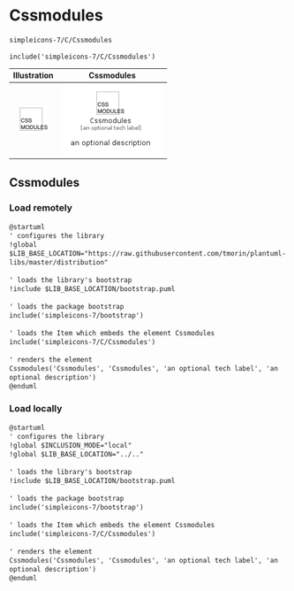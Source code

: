 # Cssmodules


```text
simpleicons-7/C/Cssmodules
```

```text
include('simpleicons-7/C/Cssmodules')
```



| Illustration | Cssmodules |
| :---: | :---: |
| ![illustration for Illustration](../../simpleicons-7/C/Cssmodules.png) | ![illustration for Cssmodules](../../simpleicons-7/C/Cssmodules.Local.png) |




## Cssmodules

### Load remotely
```plantuml
@startuml
' configures the library
!global $LIB_BASE_LOCATION="https://raw.githubusercontent.com/tmorin/plantuml-libs/master/distribution"

' loads the library's bootstrap
!include $LIB_BASE_LOCATION/bootstrap.puml

' loads the package bootstrap
include('simpleicons-7/bootstrap')

' loads the Item which embeds the element Cssmodules
include('simpleicons-7/C/Cssmodules')

' renders the element
Cssmodules('Cssmodules', 'Cssmodules', 'an optional tech label', 'an optional description')
@enduml
```

### Load locally
```plantuml
@startuml
' configures the library
!global $INCLUSION_MODE="local"
!global $LIB_BASE_LOCATION="../.."

' loads the library's bootstrap
!include $LIB_BASE_LOCATION/bootstrap.puml

' loads the package bootstrap
include('simpleicons-7/bootstrap')

' loads the Item which embeds the element Cssmodules
include('simpleicons-7/C/Cssmodules')

' renders the element
Cssmodules('Cssmodules', 'Cssmodules', 'an optional tech label', 'an optional description')
@enduml
```

